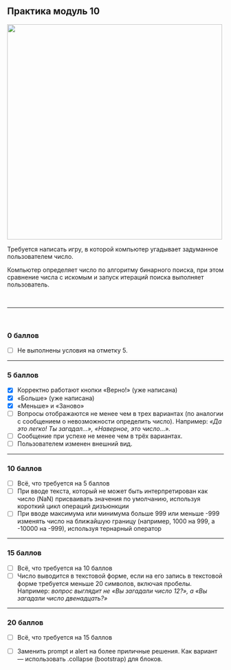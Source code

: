 ## Практика модуль 10

<img src="https://lms.skillfactory.ru/assets/courseware/v1/b25695377717bfff17dc1f4342a07aaf/asset-v1:SkillFactory+PHP-2.0+2020+type@asset+block/FJS_M17_SF-Drive.svg" style="height:500px ">

Требуется написать игру, в которой компьютер угадывает задуманное пользователем число.

Компьютер определяет число по алгоритму бинарного поиска, при этом сравнение числа с искомым и запуск итераций поиска выполняет пользователь.

<br>
<hr>
<br>

### 0 баллов

- [ ] Не выполнены условия на отметку 5.

<hr>


### 5 баллов

- [x] Корректно работают кнопки «Верно!» (уже написана)
- [x] «Больше» (уже написана)
- [x] «Меньше» и «Заново»
- [ ] Вопросы отображаются не менее чем в трех вариантах (по аналогии с сообщением о невозможности определить число).
Например: *«Да это легко! Ты загадал...», «Наверное, это число...».*
- [ ] Сообщение при успехе не менее чем в трёх вариантах.
- [ ] Пользователем изменен внешний вид.

<hr>

 
### 10 баллов

- [ ] Всё, что требуется на 5 баллов
- [ ] При вводе текста, который не может быть интерпретирован как число (NaN) присваивать значения по умолчанию, используя короткий цикл операций дизъюнкции
- [ ] При вводе максимума или минимума больше 999 или меньше -999 изменять число на ближайшую границу (например, 1000 на 999, а -10000 на -999), используя тернарный оператор

<hr>


### 15 баллов

- [ ] Всё, что требуется на 10 баллов
- [ ] Число выводится в текстовой форме, если на его запись в текстовой форме требуется меньше 20 символов, включая пробелы. Например: *вопрос выглядит не «Вы загадали число 12?», а «Вы загадали число двенадцать?»*

<hr>


### 20 баллов

- [ ] Всё, что требуется на 15 баллов
- [ ] Заменить prompt и alert на более приличные решения. Как вариант — использовать .collapse (bootstrap) для блоков.

